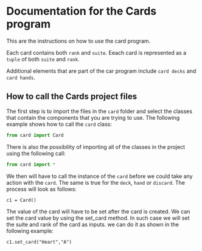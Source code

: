 # Documentation for the Cards program

This are the instructions on how to use the card program.

Each card contains both `rank` and `suite`.
Eeach card is represented as a `tuple` of both `suite` and `rank`.

Additional elements that are part of the car program include `card decks` and `card hands`.

## How to call the Cards project files

The first step is to import the files in the `card` folder and select the classes that contain the components that you are trying to use. The following example shows how to call the `card` class:

```python
from card import Card
```

There is also the possibility of importing all of the classes in the project using the following call:

```python
from card import *
```

We then will have to call the instance of the `card` before we could take any action with the `card`. The same is true for the `deck`, `hand` or `discard`. The process will look as follows:

```
c1 = Card()
```

The value of the card will have to be set after the card is created. We can set the card value by using the set_card method. In such case we will set the suite and rank of the card as inputs. we can do it as shown in the
following example:

```
c1.set_card("Heart","A")
```